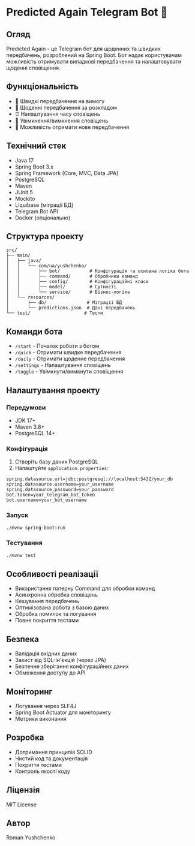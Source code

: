 # Predicted Again Telegram Bot 🔮

## Огляд
Predicted Again - це Telegram бот для щоденних та швидких передбачень, розроблений на Spring Boot. Бот надає користувачам можливість отримувати випадкові передбачення та налаштовувати щоденні сповіщення.

## Функціональність
- 🎯 Швидкі передбачення на вимогу
- 📅 Щоденні передбачення за розкладом
- ⏰ Налаштування часу сповіщень
- 🔔 Увімкнення/вимкнення сповіщень
- 🔄 Можливість отримати нове передбачення

## Технічний стек
- Java 17
- Spring Boot 3.x
- Spring Framework (Core, MVC, Data JPA)
- PostgreSQL
- Maven
- JUnit 5
- Mockito
- Liquibase (міграції БД)
- Telegram Bot API
- Docker (опціонально)

## Структура проекту
```
src/
├── main/
│   ├── java/
│   │   └── com/ua/yushchenko/
│   │       ├── bot/           # Конфігурація та основна логіка бота
│   │       ├── command/       # Обробники команд
│   │       ├── config/        # Конфігураційні класи
│   │       ├── model/         # Сутності
│   │       └── service/       # Бізнес-логіка
│   └── resources/
│       ├── db/               # Міграції БД
│       └── predictions.json  # Дані передбачень
└── test/                    # Тести
```

## Команди бота
- `/start` - Початок роботи з ботом
- `/quick` - Отримати швидке передбачення
- `/daily` - Отримати щоденне передбачення
- `/settings` - Налаштування сповіщень
- `/toggle` - Увімкнути/вимкнути сповіщення

## Налаштування проекту

### Передумови
- JDK 17+
- Maven 3.8+
- PostgreSQL 14+

### Конфігурація
1. Створіть базу даних PostgreSQL
2. Налаштуйте `application.properties`:
```properties
spring.datasource.url=jdbc:postgresql://localhost:5432/your_db
spring.datasource.username=your_username
spring.datasource.password=your_password
bot.token=your_telegram_bot_token
bot.username=your_bot_username
```

### Запуск
```bash
./mvnw spring-boot:run
```

### Тестування
```bash
./mvnw test
```

## Особливості реалізації
- Використання патерну Command для обробки команд
- Асинхронна обробка сповіщень
- Кешування передбачень
- Оптимізована робота з базою даних
- Обробка помилок та логування
- Повне покриття тестами

## Безпека
- Валідація вхідних даних
- Захист від SQL-ін'єкцій (через JPA)
- Безпечне зберігання конфігураційних даних
- Обмеження доступу до API

## Моніторинг
- Логування через SLF4J
- Spring Boot Actuator для моніторингу
- Метрики виконання

## Розробка
- Дотримання принципів SOLID
- Чистий код та документація
- Покриття тестами
- Контроль якості коду

## Ліцензія
MIT License

## Автор
Roman Yushchenko 